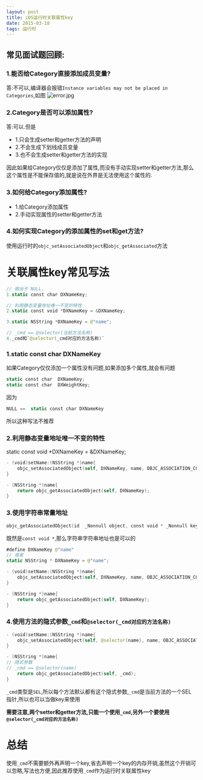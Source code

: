 ```yaml
---
layout: post
title: iOS运行时关联属性key
date: 2015-03-18
tags: 运行时
---
```


## 常见面试题回顾:
### 1.能否给Category直接添加成员变量?
答:不可以,编译器会报错`Instance variables may not be placed in Categories`,如图
![error.jpg](https://upload-images.jianshu.io/upload_images/987457-7eac9d9679d24602.jpg?imageMogr2/auto-orient/strip%7CimageView2/2/w/1240)

### 2.Category是否可以添加属性?
答:可以.但是
- 1.只会生成setter和getter方法的声明
- 2.不会生成下划线成员变量
- 3.也不会生成setter和getter方法的实现

因此如果给Category仅仅是添加了属性,而没有手动实现setter和getter方法,那么这个属性是不能保存值的,就是说在外界是无法使用这个属性的.

### 3.如何给Category添加属性?
- 1.给Category添加属性
- 2.手动实现属性的setter和getter方法

### 4.如何实现Category的添加属性的set和get方法?
使用运行时的`objc_setAssociatedObject`和`objc_getAssociated`方法



# 关联属性key常见写法
```swift
// 相当于 NULL,
1.static const char DXNameKey;

// 利用静态变量地址唯一不变的特性
2.static const void *DXNameKey = &DXNameKey;

3.static NSString *DXNameKey = @"name"; 

// _cmd == @selector(当前方法名称)
4._cmd和`@selector(_cmd对应的方法名称)`
```
### 1.static const char DXNameKey
如果Category仅仅添加一个属性没有问题,如果添加多个属性,就会有问题
```swift
static const char  DXNameKey;
static const char  DXWeightKey;
```
因为
```swift
NULL ==  static const char DXNameKey
```
所以这种写法不推荐
### 2.利用静态变量地址唯一不变的特性
static const void *DXNameKey = &DXNameKey;

```swift
- (void)setName:(NSString *)name{
    objc_setAssociatedObject(self, DXNameKey, name, OBJC_ASSOCIATION_COPY_NONATOMIC);
}

- (NSString *)name{
    return objc_getAssociatedObject(self, DXNameKey);
}
```
### 3.使用字符串常量地址
```swift
objc_getAssociatedObject(id  _Nonnull object, const void * _Nonnull key)
```
既然是`const void *`,那么字符串字符串地址也是可以的
```swift
#define DXNameKey @"name"
// 或者
static NSString * DXNameKey = @"name"; 
```
```swift
- (void)setName:(NSString *)name{
    objc_setAssociatedObject(self, DXNameKey, name, OBJC_ASSOCIATION_COPY_NONATOMIC);
}

- (NSString *)name{
    return objc_getAssociatedObject(self, DXNameKey);
}
```

### 4.使用方法的隐式参数`_cmd`和`@selector(_cmd对应的方法名称)`
```swift
- (void)setName:(NSString *)name{
    objc_setAssociatedObject(self, @selector(name), name, OBJC_ASSOCIATION_COPY_NONATOMIC);
}

- (NSString *)name{
// 隐式参数
// _cmd == @selector(name)
    return objc_getAssociatedObject(self, _cmd);
}
```

`_cmd`类型是`SEL`,所以每个方法默认都有这个隐式参数,`_cmd`是当前方法的一个SEL指针,所以也可以当做key来使用

**需要注意,两个setter和getter方法,只能一个使用`_cmd`,另外一个要使用`@selector(_cmd对应的方法名称)`**

# 总结
使用`_cmd`不需要额外再声明一个key,省去声明一个key的内存开销,虽然这个开销可以忽略,写法也方便,因此推荐使用`_cmd`作为运行时关联属性key

